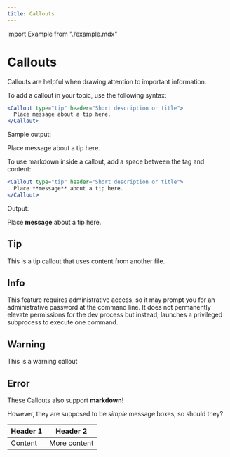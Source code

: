 ```yaml
---
title: Callouts
---
```


import Example from "./example.mdx"

# Callouts

Callouts are helpful when drawing attention to important information.

To add a callout in your topic, use the following syntax:

```jsx
<Callout type="tip" header="Short description or title">
  Place message about a tip here.
</Callout>
```

Sample output:

<Callout type="tip" header="Short description or title">
  Place message about a tip here.
</Callout>

To use markdown inside a callout, add a space between the tag and content:

```jsx
<Callout type="tip" header="Short description or title">
  Place **message** about a tip here.
</Callout>
```

Output:

<Callout type="tip" header="Short description or title">

Place **message** about a tip here.

</Callout>

## Tip

<Callout type="tip" header="Good job!">
  This is a tip callout that uses content from another file.
  <Example />
</Callout>

## Info

<Callout type="info" header="Whoah!">
  This feature requires administrative access, so it may prompt you for an
  administrative password at the command line. It does not permanently elevate
  permissions for the dev process but instead, launches a privileged subprocess
  to execute one command.
</Callout>

## Warning

<Callout type="warning" header="Dang!">
  This is a warning callout
</Callout>

## Error

<Callout type="error" header="Oops!">

These Callouts also support **markdown**!

However, they are supposed to be _simple_ message boxes, so should they?

| Header 1 | Header 2     |
| -------- | ------------ |
| Content  | More content |

</Callout>
